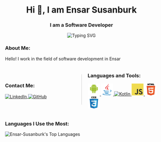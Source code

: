 <h1 align="center">Hi 👋, I am Ensar Susanburk</h1>
<h3 align="center">I am a Software Developer</h3>

<p align="center">
  <img src="https://readme-typing-svg.herokuapp.com?color=%2336BCF7&lines=I+am+Software+Developer+applications" alt="Typing SVG" />
</p>

<h3 align="left">About Me:</h3>
<p align="left">
 Hello! I work in the field of software development in Ensar
</p>

<div style="display: flex; justify-content: space-between; align-items: center;">
  <!-- Contact Me Section -->
  <div style="flex: 1;">
    <h3 align="left">Contact Me:</h3>
    <p align="left">
      <a href="https://www.linkedin.com/in/ensar-susanburk-59626b29a/" target="blank">
        <img align="center" src="https://raw.githubusercontent.com/rahuldkjain/github-profile-readme-generator/master/src/images/icons/Social/linked-in-alt.svg" alt="LinkedIn" height="30" width="40" />
      </a>
      <a href="https://github.com/Ensar-Susanburk" target="blank">
        <img align="center" src="https://raw.githubusercontent.com/rahuldkjain/github-profile-readme-generator/master/src/images/icons/Social/github.svg" alt="GitHub" height="30" width="40" />
      </a>
    </p>
  </div>

  <!-- Vertical Line -->
  <div style="width: 1px; background-color: #ccc; height: 100px; margin: 0 20px;"></div>

  <!-- Languages and Tools Section -->
  <div style="flex: 1;">
    <h3 align="left">Languages and Tools:</h3>
    <p align="left">
      <a href="https://developer.android.com" target="_blank" rel="noreferrer">
        <img src="https://raw.githubusercontent.com/devicons/devicon/master/icons/android/android-original-wordmark.svg" alt="Android" width="40" height="40"/>
      </a>
      <a href="https://www.java.com" target="_blank" rel="noreferrer">
        <img src="https://raw.githubusercontent.com/devicons/devicon/master/icons/java/java-original.svg" alt="Java" width="40" height="40"/>
      </a>
      <a href="https://kotlinlang.org" target="_blank" rel="noreferrer">
        <img src="https://www.vectorlogo.zone/logos/kotlinlang/kotlinlang-icon.svg" alt="Kotlin" width="40" height="40"/>
      </a>
      <a href="https://developer.mozilla.org/en-US/docs/Web/JavaScript" target="_blank" rel="noreferrer">
        <img src="https://raw.githubusercontent.com/devicons/devicon/master/icons/javascript/javascript-original.svg" alt="JavaScript" width="40" height="40"/>
      </a>
      <a href="https://developer.mozilla.org/en-US/docs/Web/HTML" target="_blank" rel="noreferrer">
        <img src="https://raw.githubusercontent.com/devicons/devicon/master/icons/html5/html5-original-wordmark.svg" alt="HTML" width="40" height="40"/>
      </a>
      <a href="https://developer.mozilla.org/en-US/docs/Web/CSS" target="_blank" rel="noreferrer">
        <img src="https://raw.githubusercontent.com/devicons/devicon/master/icons/css3/css3-original-wordmark.svg" alt="CSS" width="40" height="40"/>
      </a>
    </p>
  </div>
</div>

<h3 align="left">Languages I Use the Most:</h3>
<p align="left">
  <img src="https://github-readme-stats.vercel.app/api/top-langs/?username=Ensar-Susanburk&layout=compact&langs_count=8&theme=tokyonight" alt="Ensar-Susanburk's Top Languages"/>
</p>
